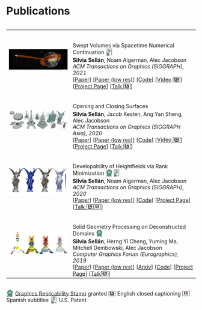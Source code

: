 # Publications

<style>
.center {
  display: block;
  margin-left: auto;
  margin-right: auto;
  width: 90%;
}
.scale
{
    height: 1.4em;
    width: 1.4em;
    margin-bottom: -.35em;
}
</style>


<div class="row">
    <div class="small-12 medium-12 large-12 small-centered columns">
      <table cellspacing="0" cellpadding="0" white>
      <tr>
        <td class='divTeaser'> <img src='../data/shuttle.jpg' width="300" ></td>
        <td>
          <hr style="height:2pt; visibility:hidden;" />
          Swept Volumes via Spacetime Numerical Continuation <img src="../data/patent.png" class="scale" />
        <div style="line-height:30%;">
            <br>
        </div>
          <strong>Silvia Sell&aacuten</strong>, Noam Aigerman, Alec Jacobson<br>
           <i> ACM Transactions on Graphics (SIGGRAPH), 2021 </i><br>
           [<a href="../data/pdf/swept-volumes.pdf">Paper</a>] [<a
       href="../data/pdf/swept-volumes-low-res.pdf">Paper (low res)</a>] [<a href="https://github.com/sgsellan/swept-volumes">Code</a>] [<a
       href="https://youtu.be/6iLqMQ3kd24">Video</a> <img src="../data/cc.png" class="scale" />] [<a
       href="https://www.dgp.toronto.edu/projects/swept-volumes/">Project
       Page</a>] [<a href="https://youtu.be/tic3dLcCE8U">Talk <img src="../data/cc.png" class="scale" /></a>]<br>
          </h5>
        </td>
      </tr>
      <tr>
        <td class='divTeaser'> <img src='../data/collage-01.jpg' width="300" ></td>
        <td>
          <hr style="height:2pt; visibility:hidden;" />
          Opening and Closing Surfaces
        <div style="line-height:30%;">
            <br>
        </div>
          <b>Silvia Sell&aacuten</b>, Jacob Kesten, Ang Yan Sheng, Alec Jacobson<br>
           <i> ACM Transactions on Graphics (SIGGRAPH Asia), 2020 </i><br>
          [<a href="../data/pdf/opening-and-closing-surfaces.pdf">Paper</a>] [<a
      href="../data/pdf/opening-and-closing-surfaces-low-res.pdf">Paper (low res)</a>] [<a href="https://github.com/sgsellan/opening-and-closing-surfaces">Code</a>] [<a
          href="https://youtu.be/KfiqhyhWFnY">Video <img src="../data/cc.png" class="scale" /></a>]
      [<a
                    href="https://www.dgp.toronto.edu/projects/opening-and-closing-surfaces/">Project
                    Page</a>]  [<a href="https://youtu.be/bBsudsHZPmw">Talk <img src="../data/cc.png" class="scale" /></a>] <br>
        </td>
      </tr>
      <tr>
          <td class='divTeaser'> <img src='../data/lucy-clean.jpg' width="300" ></td>
          <td>
            <hr style="height:2pt; visibility:hidden;" />
            Developability of Heightfields via Rank Minimization <img src="../data/stamp.png" class="scale" /><img src="../data/patent.png" class="scale" />
          <div style="line-height:30%;">
              <br>
          </div>
             <strong>Silvia Sell&aacuten</strong>, Noam Aigerman, Alec Jacobson<br>
             <i> ACM Transactions on Graphics (SIGGRAPH), 2020 </i><br>
            [<a href="../data/pdf/compressed-developables.pdf">Paper</a>] [<a
          href="../data/pdf/compressed-developables-low-res.pdf">Paper
                (low res)</a>] [<a href="https://github.com/sgsellan/developability-of-heightfields">Code</a>] [<a
                href="https://www.dgp.toronto.edu/projects/compressed-developables/">Project
                  Page</a>] [<a
                  href="https://www.youtube.com/watch?v=mfJB7ehxWPY&feature=youtu.be">Talk
              <img src="../data/cc.png" class="scale" /><img src="../data/es-sub.png" class="scale" /></a>]<br>
          </td>
        </tr>
        <tr>
          <td class='divTeaser'> <img src='../data/iwires-teaser-clean.jpg' width="300" ></td>
          <td>
            <hr style="height:2pt; visibility:hidden;" />
            Solid Geometry Processing on Deconstructed Domains <img src="../data/stamp.png" class="scale" />
            <div style="line-height:30%;">
                <br>
            </div>
            <b>Silvia Sell&aacuten</b>, Herng Yi Cheng, Yuming Ma, Mitchell Dembowski, Alec Jacobson<br>
            <i> Computer Graphics Forum (Eurographics), 2019 </i><br>
            [<a href="../data/pdf/overlapping.pdf">Paper</a>] [<a
            href="https://www.dgp.toronto.edu/projects/deconstructed-domains/solid-geometry-processing-on-deconstructed-domains-cgf-2019-compressed-sellan-et-al.pdf">Paper
            (low res)</a>] [<a
                        href="https://arxiv.org/pdf/1807.00866.pdf">Arxiv</a>]
                    [<a
                        href="https://github.com/sgsellan/solid-geometry-processing-on-deconstructed-domains">Code</a>]
                    [<a
                        href="https://www.dgp.toronto.edu/projects/deconstructed-domains/">Project
                        Page</a>] [<a
                               href="https://www.youtube.com/watch?v=yjiHuoxQII8">Talk</a><img src="../data/cc.png" class="scale" />]
          </td>
        </tr>
      </table>
    </div>
  </div>
</div>
<br>
<img src="../data/stamp.png" class="scale" /> <a href="http://www.replicabilitystamp.org">Graphics Replicability Stamp</a> granted <img src="../data/cc.png" class="scale" /> English closed captioning   <img src="../data/es-sub.png" class="scale" /> Spanish subtitles <img src="../data/patent.png" class="scale" /> U.S. Patent


